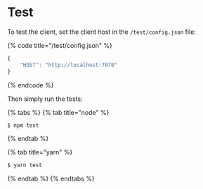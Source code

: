 # Test

To test the client, set the client host in the `/test/config.json` file:

{% code title="/test/config.json" %}
```javascript
{
    "HOST": "http://localhost:7070"
}
```
{% endcode %}

Then simply run the tests:

{% tabs %}
{% tab title="node" %}
```bash
$ npm test
```
{% endtab %}

{% tab title="yarn" %}
```bash
$ yarn test
```
{% endtab %}
{% endtabs %}

